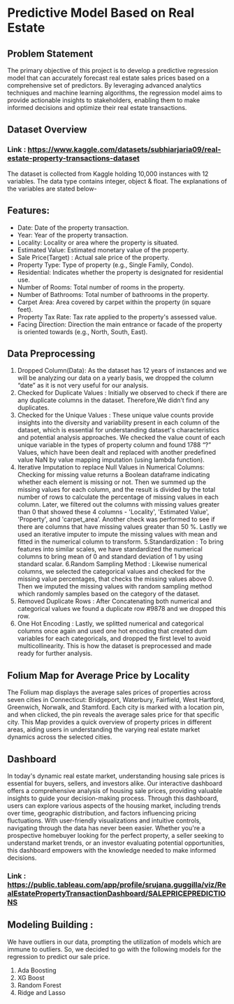 # Predictive Model Based on Real Estate
## Problem Statement 

The  primary  objective  of  this  project  is  to  develop  a  predictive  regression  model  that  can accurately forecast real estate sales prices based on a comprehensive set of predictors. By  leveraging  advanced  analytics  techniques  and  machine  learning  algorithms,  the regression  model  aims  to  provide  actionable  insights  to  stakeholders,  enabling  them  to make informed decisions and optimize their real estate transactions. 

## Dataset Overview 

### Link : https://www.kaggle.com/datasets/subhiarjaria09/real-estate-property-transactions-dataset 
The  dataset  is  collected  from  Kaggle  holding  10,000  instances  with  12  variables.  The data  type  contains  integer,  object  &  float.  The  explanations  of  the  variables  are  stated below- 

## Features: 
*  Date:  Date of the property transaction. 
*  Year:  Year of the property transaction. 
*  Locality:  Locality or area where the property is situated. 
*  Estimated Value:  Estimated monetary value of the property. 
*  Sale Price(Target) :  Actual sale price of the property. 
*  Property Type:  Type of property (e.g., Single Family,  Condo). 
*  Residential:  Indicates whether the property is designated  for residential use. 
*  Number of Rooms:  Total number of rooms in the property. 
*  Number of Bathrooms:  Total number of bathrooms in  the property. 
*  Carpet Area:  Area covered by carpet within the property  (in square feet). 
*  Property Tax Rate:  Tax rate applied to the property's assessed value. 
*  Facing  Direction:  Direction  the  main  entrance  or  facade  of  the  property  is oriented towards (e.g., North, South, East).

## Data Preprocessing 

1. Dropped  Column(Data):  As  the  dataset  has  12  years  of  instances  and  we  will  be analyzing  our  data  on  a  yearly  basis,  we  dropped  the  column  “date”  as  it  is  not  very useful for our analysis.
2. Checked  for  Duplicate  Values  :  Initially  we  observed  to  check  if  there  are  any duplicate columns in the dataset. Therefore,We didn’t find any duplicates. 
3. Checked  for  the  Unique  Values  :  These unique  value  counts  provide  insights  into  the diversity  and  variability  present  in  each  column  of  the  dataset,  which  is  essential  for understanding  dataset's  characteristics  and  potential  analysis approaches.  We  checked the  value  count  of  each  unique  variable  in  the  types  of  property  column  and  found  1788 “?”  Values,  which  have  been  dealt  and  replaced  with  another  predefined  value  NaN  by value mapping imputation (using lambda function). 
4. Iterative  Imputation  to  replace  Null  Values  in  Numerical  Columns:  Checking  for missing  value  returns  a  Boolean  dataframe  indicating  whether  each  element  is  missing or  not.  Then  we  summed  up  the  missing  values  for  each  column,  and  the  result  is divided  by  the  total  number  of  rows  to  calculate  the  percentage  of  missing  values  in each column.  Later,  we  filtered  out  the  columns  with  missing  values  greater  than  0  that showed  these  4  columns  -  'Locality',  'Estimated  Value',  'Property',  and  'carpet_area’. Another  check  was performed  to  see  if  there  are  columns  that  have  missing  values greater  than  50  %.  Lastly  we  used  an  iterative  imputer  to  impute  the  missing  values  with mean  and fitted in the numerical column to transform. 
5.Standardization  :  To  bring  features  into  similar  scales,  we  have  standardized  the numerical  columns  to  bring  mean  of  0  and  standard  deviation  of  1  by  using  standard scalar. 
6.Random Sampling  Method  :  Likewise  numerical  columns,  we  selected  the  categorical values  and  checked  for  the  missing  value  percentages,  that  checks  the  missing  values above  0.  Then  we  imputed  the  missing  values  with  random  sampling  method  which randomly samples based on the category of the dataset. 
7. Removed  Duplicate  Rows  :  After  Concatenating  both  numerical  and  categorical values we found a duplicate row #9878 and we dropped this row.
8. One  Hot  Encoding  :  Lastly,  we  splitted  numerical  and  categorical  columns  once  again and  used  one  hot  encoding  that  created dum variables  for  each  categoricals,  and dropped the first level to avoid multicollinearity. This is how the dataset is preprocessed and made ready for further analysis.

##   Folium Map for Average Price by Locality

The  Folium  map  displays  the  average  sales  prices  of  properties  across  seven  cities  in Connecticut:  Bridgeport,  Waterbury,  Fairfield,  West  Hartford,  Greenwich,  Norwalk,  and Stamford.  Each  city  is  marked  with  a  location  pin,  and  when  clicked,  the  pin  reveals  the average  sales  price  for  that  specific  city.  This  Map  provides  a  quick  overview  of property  prices  in  different  areas,  aiding  users  in  understanding  the  varying  real  estate market dynamics across the selected cities.

## Dashboard 

In  today's  dynamic  real  estate  market,  understanding  housing  sale  prices  is  essential  for buyers,  sellers,  and  investors  alike.  Our  interactive  dashboard  offers  a  comprehensive analysis  of  housing sale  prices,  providing  valuable  insights  to  guide  your decision-making  process.  Through  this  dashboard,  users  can  explore  various  aspects  of the  housing  market,  including  trends  over  time, geographic  distribution,  and  factors influencing  pricing  fluctuations.  With  user-friendly  visualizations  and  intuitive  controls, navigating through the data has never been easier. Whether  you're  a  prospective  homebuyer  looking  for  the  perfect  property,  a  seller seeking  to  understand  market  trends,  or  an  investor  evaluating  potential  opportunities, this dashboard empowers with the knowledge needed to make informed decisions. 

### Link : https://public.tableau.com/app/profile/srujana.guggilla/viz/RealEstatePropertyTransactionDashboard/SALEPRICEPREDICTIONS

## Modeling Building : 
We  have  outliers  in  our  data,  prompting  the  utilization  of  models  which  are  immune  to outliers.  So,  we  decided  to  go  with  the  following  models  for  the  regression  to  predict  our sale price. 
1.  Ada Boosting 
2.  XG Boost 
3.  Random Forest 
4.  Ridge and Lasso



